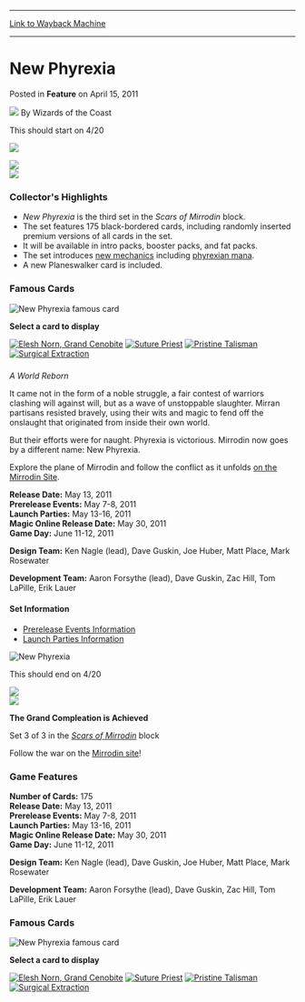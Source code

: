 
---
[Link to Wayback Machine](https://web.archive.org/web/20211129143938/https://magic.wizards.com/en/articles/archive/feature/new-phyrexia-2011-04-15)

[_metadata_:wayback_url]:- "https://magic.wizards.com/en/articles/archive/feature/new-phyrexia-2011-04-15"
[_metadata_:wayback_raw_url]:- "https://web.archive.org/web/20211129143938id_/https://magic.wizards.com/en/articles/archive/feature/new-phyrexia-2011-04-15"
[_metadata_:wayback_capture_timestamp]:- "2021-11-29 14:39:38+00:00"
[_metadata_:description]:- "This should start on 4/20     Collector's Highlights  New Phyrexia is the third set in the Scars of Mirrodin block. The set features 175 black-bordered cards, including randomly inserted premium versions of all cards in the set. It will be available in intro packs, booster packs, and fat packs. The set introduces new mechanics including phyrexian mana. A new Planeswalker card"
[_metadata_:generator]:- "Drupal 7 (http://drupal.org)"
---


New Phyrexia
============



 Posted in **Feature**
 on April 15, 2011 






![](https://media.magic.wizards.com/styles/auth_small/public/images/person/wizards_author.jpg)
By Wizards of the Coast











 This should start on 4/20  
  
![](https://media.magic.wizards.com/image_legacy_migration/images/magic/tcg/products/nph/infosplash_d5nfti6meq_en.jpg)




![](https://media.magic.wizards.com/image_legacy_migration/images/magic/tcg/products/nph/nph_logo.jpg)  
![](https://media.magic.wizards.com/image_legacy_migration/images/magic/tcg/products/nph/nph_symbol.jpg)  





### Collector's Highlights


* *New Phyrexia* is the third set in the *Scars of Mirrodin* block.
* The set features 175 black-bordered cards, including randomly inserted premium versions of all cards in the set.
* It will be available in intro packs, booster packs, and fat packs.
* The set introduces [new mechanics](/en/node/700996) including [phyrexian mana](/en/node/700996).
* A new Planeswalker card is included.



### Famous Cards



![New Phyrexia famous card](https://media.magic.wizards.com/image_legacy_migration/images/magic/tcg/products/nph/famouscard1.jpg)



**Select a card to display**
  
[![Elesh Norn, Grand Cenobite](https://media.magic.wizards.com/image_legacy_migration/images/magic/tcg/products/nph/famouscard1small.jpg)](#famous)
[![Suture Priest](https://media.magic.wizards.com/image_legacy_migration/images/magic/tcg/products/nph/famouscard2small.jpg)](#famous)
[![Pristine Talisman](https://media.magic.wizards.com/image_legacy_migration/images/magic/tcg/products/nph/famouscard3small.jpg)](#famous)
[![Surgical Extraction](https://media.magic.wizards.com/image_legacy_migration/images/magic/tcg/products/nph/famouscard4small.jpg)](#famous)







### 
*A World Reborn*


It came not in the form of a noble struggle, a fair contest of warriors clashing will against will, but as a wave of unstoppable slaughter. Mirran partisans resisted bravely, using their wits and magic to fend off the onslaught that originated from inside their own world.


But their efforts were for naught. Phyrexia is victorious. Mirrodin now goes by a different name: New Phyrexia.


 Explore the plane of Mirrodin and follow the conflict as it unfolds [on the Mirrodin Site](/en/articles/archive/event-coverage/grand-prix-denver-round-6-mirran-pairings-2011-02-19). 



**Release Date:** May 13, 2011   
**Prerelease Events:** May 7-8, 2011   
**Launch Parties:** May 13-16, 2011   
**Magic Online Release Date:** May 30, 2011   
**Game Day:** June 11-12, 2011 



**Design Team:** Ken Nagle (lead), Dave Guskin, Joe Huber, Matt Place, Mark Rosewater 



**Development Team:** Aaron Forsythe (lead), Dave Guskin, Zac Hill, Tom LaPille, Erik Lauer 




#### Set Information


* [Prerelease Events Information](http://archive.wizards.com/magic/tcg/events.aspx?x=mtgcom/events/prerelease-facts)
* [Launch Parties Information](http://archive.wizards.com/magic/tcg/events.aspx?x=mtgcom/events/release-facts)



  
![New Phyrexia](https://media.magic.wizards.com/image_legacy_migration/images/magic/tcg/products/nph/familyshot_i1y2dvoqd1.jpg)  

 This should end on 4/20  
  




![](https://media.magic.wizards.com/image_legacy_migration/images/magic/tcg/products/nph/nph_logo.jpg)  
![](https://media.magic.wizards.com/image_legacy_migration/images/magic/tcg/products/nph/nph_symbol.jpg)  








**The Grand Compleation is Achieved**



 Set 3 of 3 in the *[Scars of Mirrodin](http://archive.wizards.com/magic/tcg/Products.aspx?x=mtg/tcg/products/scarsofmirrodin)* block 


 Follow the war on the [Mirrodin site](http://www.wizards.com/magic/mirrodin/)! 




### Game Features



**Number of Cards:** 175   
**Release Date:** May 13, 2011   
**Prerelease Events:** May 7-8, 2011   
**Launch Parties:** May 13-16, 2011   
**Magic Online Release Date:** May 30, 2011   
**Game Day:** June 11-12, 2011 



**Design Team:** Ken Nagle (lead), Dave Guskin, Joe Huber, Matt Place, Mark Rosewater 



**Development Team:** Aaron Forsythe (lead), Dave Guskin, Zac Hill, Tom LaPille, Erik Lauer 





### Famous Cards



![New Phyrexia famous card](https://media.magic.wizards.com/image_legacy_migration/images/magic/tcg/products/nph/famouscard1.jpg)



**Select a card to display**
  
[![Elesh Norn, Grand Cenobite](https://media.magic.wizards.com/image_legacy_migration/images/magic/tcg/products/nph/famouscard1small.jpg)](#famous)
[![Suture Priest](https://media.magic.wizards.com/image_legacy_migration/images/magic/tcg/products/nph/famouscard2small.jpg)](#famous)
[![Pristine Talisman](https://media.magic.wizards.com/image_legacy_migration/images/magic/tcg/products/nph/famouscard3small.jpg)](#famous)
[![Surgical Extraction](https://media.magic.wizards.com/image_legacy_migration/images/magic/tcg/products/nph/famouscard4small.jpg)](#famous)












